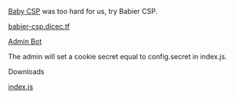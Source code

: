 [Baby CSP](https://2020.justctf.team/challenges/14) was too hard for us, try Babier CSP.

[babier-csp.dicec.tf](https://babier-csp.dicec.tf/)

[Admin Bot](https://us-east1-dicegang.cloudfunctions.net/ctf-2021-admin-bot?challenge=babier-csp)

The admin will set a cookie secret equal to config.secret in index.js.

Downloads

[index.js](https://dicegang.storage.googleapis.com/uploads/12b7c924573d906f2f6abfd5b43618e56c81e1e72fd875a39cfa9cbe0a38a4c5/index.js)